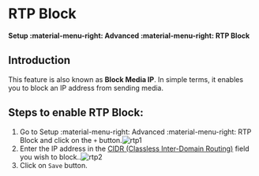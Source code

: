 # RTP Block

**Setup :material-menu-right: Advanced :material-menu-right: RTP Block**

## Introduction

This feature is also known as **Block Media IP**. In simple terms, it enables you to block an IP address from sending media.

## Steps to enable RTP Block:

1. Go to Setup :material-menu-right: Advanced :material-menu-right: RTP Block and click on the `+` button.![rtp1](/setup/img/rtp1.jpg)
2. Enter the IP address in the [CIDR (Classless Inter-Domain Routing)](https://en.wikipedia.org/wiki/Classless_Inter-Domain_Routing) field you wish to block..![rtp2](/setup/img/rtp2.jpg)
3. Click on `Save` button.
